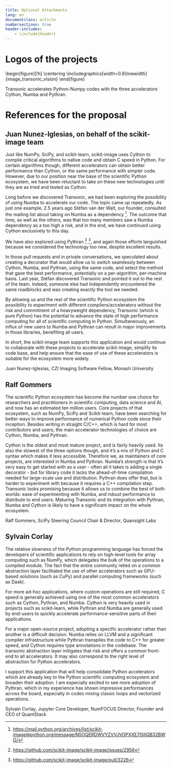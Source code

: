 ```yaml
---
title: Optional Attachments
lang: en
documentclass: article
numbersections: true
header-includes:
    - \include{header}
---
```


# Logos of the projects

\begin{figure}[!h]
\centering
\includegraphics[width=0.8\linewidth]{image_transonic_vision}
\end{figure}

Transonic accelerates Python-Numpy codes with the three accelerators Cython,
Numba and Pythran.

# References for the proposal

## Juan Nunez-Iglesias, on behalf of the scikit-image team

Just like NumPy, SciPy, and scikit-learn, scikit-image uses Cython to compile
critical algorithms to native code and obtain C speed in Python. For certain
algorithms though, different accelerators can obtain better performance than
Cython, or the same performance with simpler code. However, due to our position
near the base of the scientific Python ecosystem, we have been reluctant to
take on these new technologies until they are as tried and tested as Cython.

Long before we discovered Transonic, we had been exploring the possibility of
using Numba to accelerate our code. The topic came up repeatedly. As just one
example, 2.5 years ago Stéfan van der Walt, our founder, consulted the mailing
list about taking on Numba as a dependency [^1]. The outcome that time, as well
as the others, was that too many members saw a Numba dependency as a too high a
risk, and in the end, we have continued using Cython exclusively to this day.

We have also explored using Pythran [^2] [^3], and again those efforts languished
because we considered the technology too new, despite excellent results.

In those pull requests and in private conversations, we speculated about
creating a decorator that would allow us to switch seamlessly between Cython,
Numba, and Pythran, using the same code, and select the method that gave the
best performance, potentially on a per-algorithm, per-machine basis. Last year,
Stéfan discovered Transonic and pointed it out to the rest of the team. Indeed,
someone else had independently encountered the same roadblocks and was creating
exactly the tool we needed.

By allowing us and the rest of the scientific Python ecosystem the possibility
to experiment with different compilers/accelerators without the risk and
commitment of a heavyweight dependency, Transonic (which is pure Python) has
the potential to advance the state of high performance computing for all of
scientific computing in Python. Simultaneously, an influx of new users to Numba
and Pythran can result in major improvements in those libraries, benefiting all
users.

In short, the scikit-image team supports this application and would continue to
collaborate with these projects to accelerate scikit-image, simplify its code
base, and help ensure that the ease of use of these accelerators is suitable
for the ecosystem more widely.

Juan Nunez-Iglesias, CZI Imaging Software Fellow, Monash University

## Ralf Gommers

The scientific Python ecosystem has become the number one choice for
researchers and practitioners in scientific computing, data science and AI, and
now has an estimated ten million users. Core projects of that ecosystem, such
as NumPy, SciPy and Scikit-learn, have been searching for better ways to
improve performance of numerical Python code since their inception. Besides
writing in straight C/C++, which is hard for most contributors and users, the
main accelerator technologies of choice are Cython, Numba, and Pythran.

Cython is the oldest and most mature project, and is fairly heavily used. Its
also the slowest of the three options though, and it’s a mix of Python and C
syntax which makes it less accessible. Therefore we, as maintainers of core
projects, are interested in Numba and Pythran. Numba’s strength is that it’s
very easy to get started with as a user - often all it takes is adding a single
decorator - but for library code it lacks the ahead-of-time compilation needed
for large-scale use and distribution. Pythran does offer that, but is harder to
experiment with because it requires a C++ compilation step. Transonic looks
promising because it allows us to combine the best of both worlds: ease of
experimenting with Numba, and robust performance to distribute to end users.
Maturing Transonic and its integration with Pythran, Numba and Cython is likely
to have a significant impact on the whole ecosystem.

Ralf Gommers, SciPy Steering Council Chair & Director, Quansight Labs

## Sylvain Corlay

The relative slowness of the Python programming language has forced the developers
of scientific applications to rely on high-level tools for array computing such
as NumPy, which delegates the bulk of the operations to a compiled module.
The fact that the entire community relied on a common abstraction layer
facilitated the use of other accelerators such as GPU-based solutions (such as
CuPy) and parallel computing frameworks (such as Dask).

For more ad-hoc applications, where custom operations are still required, C speed is
generally achieved using one of the most common accelerators such as Cython, Pythran,
and Numba. Cython is very heavily used in projects such as scikit-learn, while Pythran
and Numba are generally used by end-users to quickly accelerate performance-sensitive
parts of their applications.

For a major open-source project, adopting a specific accelerator rather than another
is a difficult decision. Numba relies on LLVM and a significant compiler
infrastructure while Pythran transpiles the code to C++ for greater speed, and Cython requires
type annotations in the codebase. The transonic abstraction layer mitigates that risk and
offers a common front-end to all accelerators. It may also correspond to the right level of
abstraction for Python accelerators.

I support this application that will help consolidate Python accelerators which are
already key to the Python scientific computing ecosystem and broaden their adoption.
I am especially excited to see more adoption of Pythran, which in my experience has shown
impressive performances across the board, especially in codes mixing classic loops and
vectorized operations.

Sylvain Corlay, Jupyter Core Developer, NumFOCUS Director, Founder and CEO of QuantStack

[^1]: <https://mail.python.org/archives/list/scikit-image@python.org/message/N5OQERDWVYZVVJVOPXXE7ISIIQB32BWG/>

[^2]: <https://github.com/scikit-image/scikit-image/issues/2956>

[^3]: <https://github.com/scikit-image/scikit-image/pull/3226>
